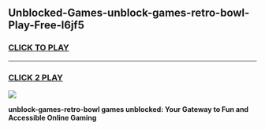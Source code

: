 
## Unblocked-Games-unblock-games-retro-bowl-Play-Free-l6jf5
<h3>
<a href="https://premium76.site?title=unblock-games-retro-bowl&ref=19M">CLICK TO PLAY</a></h3>
<hr>

<h3>
<a href="https://premium76.site?title=unblock-games-retro-bowl&ref=19M">CLICK 2 PLAY</a>
  
</h3>

<a href="https://premium76.site?title=unblock-games-retro-bowl&ref=19M"><img src="https://clearcache.store/games.png"></a>


**unblock-games-retro-bowl games unblocked: Your Gateway to Fun and Accessible Online Gaming**
